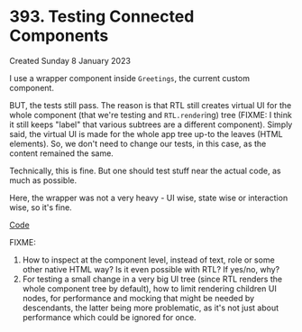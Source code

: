# 393. Testing Connected Components
Created Sunday 8 January 2023

I use a wrapper component inside `Greetings`, the current custom component.

BUT, the tests still pass. The reason is that RTL still creates virtual UI for the whole component (that we're testing and `RTL.render`ing) tree (FIXME: I think it still keeps "label" that various subtrees are a different component). Simply said, the virtual UI is made for the whole app tree up-to the leaves (HTML elements). So, we don't need to change our tests, in this case, as the content remained the same.

Technically, this is fine. But one should test stuff near the actual code, as much as possible.

Here, the wrapper was not a very heavy - UI wise, state wise or interaction wise, so it's fine.

[Code](https://github.com/exemplar-codes/testing-react-apps-first-tutorial/commit/66bd9b82fef058091af10c7b998914a7e9f1d5b8)

FIXME:
1. How to inspect at the component level, instead of text, role or some other native HTML way? Is it even possible with RTL? If yes/no, why?
2. For testing a small change in a very big UI tree (since RTL renders the whole component tree by default), how to limit rendering children UI nodes, for performance and mocking that might be needed by descendants, the latter being more problematic, as it's not just about performance which could be ignored for once.